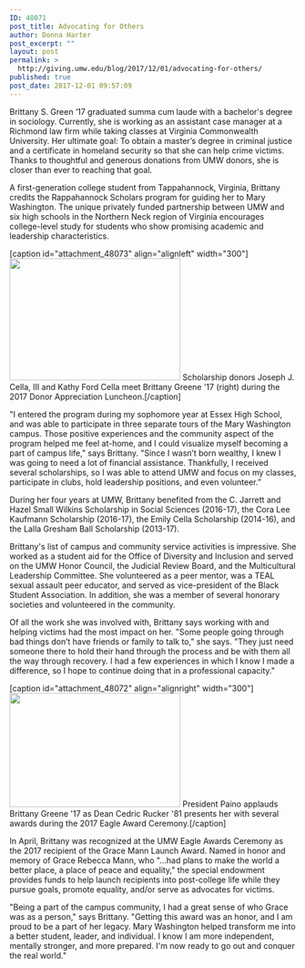 ```yaml
---
ID: 48071
post_title: Advocating for Others
author: Donna Harter
post_excerpt: ""
layout: post
permalink: >
  http://giving.umw.edu/blog/2017/12/01/advocating-for-others/
published: true
post_date: 2017-12-01 09:57:09
---
```

Brittany S. Green ’17 graduated summa cum laude with a bachelor's degree in sociology. Currently, she is working as an assistant case manager at a Richmond law firm while taking classes at Virginia Commonwealth University. Her ultimate goal: To obtain a master’s degree in criminal justice and a certificate in homeland security so that she can help crime victims. Thanks to thoughtful and generous donations from UMW donors, she is closer than ever to reaching that goal.

A first-generation college student from Tappahannock, Virginia, Brittany credits the Rappahannock Scholars program for guiding her to Mary Washington. The unique privately funded partnership between UMW and six high schools in the Northern Neck region of Virginia encourages college-level study for students who show promising academic and leadership characteristics.

[caption id="attachment_48073" align="alignleft" width="300"]<img class="wp-image-48073 size-medium" src="http://giving.umw.edu/wp-content/uploads/2017/12/brittany-greene-scholarship-2017-300x214.jpg" alt="" width="300" height="214" /> Scholarship donors Joseph J. Cella, III and Kathy Ford Cella meet Brittany Greene '17 (right) during the 2017 Donor Appreciation Luncheon.[/caption]

"I entered the program during my sophomore year at Essex High School, and was able to participate in three separate tours of the Mary Washington campus. Those positive experiences and the community aspect of the program helped me feel at-home, and I could visualize myself becoming a part of campus life," says Brittany. "Since I wasn’t born wealthy, I knew I was going to need a lot of financial assistance. Thankfully, I received several scholarships, so I was able to attend UMW and focus on my classes, participate in clubs, hold leadership positions, and even volunteer.”

During her four years at UMW, Brittany benefited from the C. Jarrett and Hazel Small Wilkins Scholarship in Social Sciences (2016-17), the Cora Lee Kaufmann Scholarship (2016-17), the Emily Cella Scholarship (2014-16), and the Lalla Gresham Ball Scholarship (2013-17).

Brittany's list of campus and community service activities is impressive. She worked as a student aid for the Office of Diversity and Inclusion and served on the UMW Honor Council, the Judicial Review Board, and the Multicultural Leadership Committee. She volunteered as a peer mentor, was a TEAL sexual assault peer educator, and served as vice-president of the Black Student Association. In addition, she was a member of several honorary societies and volunteered in the community.

Of all the work she was involved with, Brittany says working with and helping victims had the most impact on her. "Some people going through bad things don’t have friends or family to talk to," she says. "They just need someone there to hold their hand through the process and be with them all the way through recovery. I had a few experiences in which I know I made a difference, so I hope to continue doing that in a professional capacity."

[caption id="attachment_48072" align="alignright" width="300"]<img class="wp-image-48072 size-medium" src="http://giving.umw.edu/wp-content/uploads/2017/12/brittany-greene-photo-from-eagle-awards-300x200.jpg" alt="" width="300" height="200" /> President Paino applauds Brittany Greene '17 as Dean Cedric Rucker '81 presents her with several awards during the 2017 Eagle Award Ceremony.[/caption]

In April, Brittany was recognized at the UMW Eagle Awards Ceremony as the 2017 recipient of the Grace Mann Launch Award. Named in honor and memory of Grace Rebecca Mann, who "…had plans to make the world a better place, a place of peace and equality," the special endowment provides funds to help launch recipients into post-college life while they pursue goals, promote equality, and/or serve as advocates for victims.

"Being a part of the campus community, I had a great sense of who Grace was as a person," says Brittany. "Getting this award was an honor, and I am proud to be a part of her legacy. Mary Washington helped transform me into a better student, leader, and individual. I know I am more independent, mentally stronger, and more prepared. I'm now ready to go out and conquer the real world."
